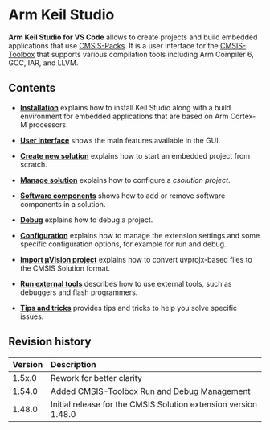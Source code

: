 # Arm Keil Studio

**Arm Keil Studio for VS Code** allows to create projects and build embedded applications that use
[CMSIS-Packs](https://www.keil.arm.com/packs/). It is a user interface for the
[CMSIS-Toolbox](https://open-cmsis-pack.github.io/cmsis-toolbox/) that supports various compilation tools including Arm
Compiler 6, GCC, IAR, and LLVM.

## Contents

- [**Installation**](./installation.md) explains how to install Keil Studio along with a build
  environment for embedded applications that are based on Arm Cortex-M processors.

- [**User interface**](./userinterface.md) shows the main features available in the GUI.

- [**Create new solution**](./create_app.md) explains how to start an embedded project from scratch.

- [**Manage solution**](./manage_settings.md) explains how to configure a *csolution project*.

- [**Software components**](./manage_components.md) shows how to add or remove software components in a
  solution.

- [**Debug**](./debug.md) explains how to debug a project.

- [**Configuration**](./configuration.md) explains how to manage the extension settings and some specific configuration
  options, for example for run and debug.

- [**Import µVision project**](./importuv.md) explains how to convert uvprojx-based files to the CMSIS Solution format.

- [**Run external tools**](./runexternal.md) describes how to use external tools, such as debuggers and flash
  programmers.

- [**Tips and tricks**](./tipsandtricks.md) provides tips and tricks to help you solve specific issues.

## Revision history

Version            | Description
:------------------|:-------------------------
1.5x.0             | Rework for better clarity
1.54.0             | Added CMSIS-Toolbox Run and Debug Management
1.48.0             | Initial release for the CMSIS Solution extension version 1.48.0
